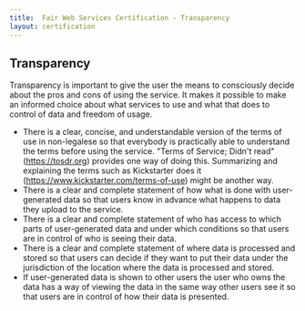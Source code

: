 ```yaml
---
title:  Fair Web Services Certification - Transparency
layout: certification
---
```

## Transparency

Transparency is important to give the user the means to consciously decide about the pros and cons of using the service. It makes it possible to make an informed choice about what services to use and what that does to control of data and freedom of usage.

* There is a clear, concise, and understandable version of the terms of use in non-legalese so that everybody is practically able to understand the terms before using the service. "Terms of Service; Didn't read" (https://tosdr.org) provides one way of doing this. Summarizing and explaining the terms such as Kickstarter does it (https://www.kickstarter.com/terms-of-use) might be another way.
* There is a clear and complete statement of how what is done with user-generated data so that users know in advance what happens to data they upload to the service.
* There is a clear and complete statement of who has access to which parts of user-generated data and under which conditions so that users are in control of who is seeing their data.
* There is a clear and complete statement of where data is processed and stored so that users can decide if they want to put their data under the jurisdiction of the location where the data is processed and stored.
* If user-generated data is shown to other users the user who owns the data has a way of viewing the data in the same way other users see it so that users are in control of how their data is presented.
